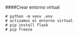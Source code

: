 ####Crear entorno virtual
```phyton
# python -m venv .env
# activamos el entorno virtual
# pip install flask
# pip freeze